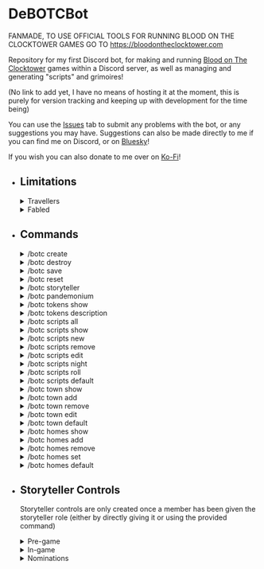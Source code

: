 # DeBOTCBot

FANMADE, TO USE OFFICIAL TOOLS FOR RUNNING BLOOD ON THE CLOCKTOWER GAMES GO TO https://bloodontheclocktower.com

Repository for my first Discord bot, for making and running [Blood on The Clocktower](https://bloodontheclocktower.com) games within a Discord server, as well as managing and generating "scripts" and grimoires!

(No link to add yet, I have no means of hosting it at the moment, this is purely for version tracking and keeping up with development for the time being)

You can use the [Issues](https://github.com/TheDebbyCase/DeBOTCBot/issues) tab to submit any problems with the bot, or any suggestions you may have.
Suggestions can also be made directly to me if you can find me on Discord, or on [Bluesky](https://bsky.app/profile/thedebbycase.bsky.social)!

If you wish you can also donate to me over on [Ko-Fi](https://ko-fi.com/thedebbycase)!

- ## Limitations

	<details>
	<summary>Travellers</summary>
	
	Currently no helper commands or info about Traveller tokens, nothing planned at the moment  
	
	</details>

	<details>
	<summary>Fabled</summary>
	
	Currently no helper commands or info about Fabled tokens, nothing planned at the moment  
	
	</details>

- ## Commands
	<details>
	<summary>/botc create</summary>

	### Required Permission: Manage Channels  

	### Creates roles:  

	Storyteller, upon giving someone this role a special set of game controls are generated within the "Storyteller's Crypt" channel  
 
	BOTC Player, gives access to join and message in game channels (given automatically by the storyteller, no need to manually give to players)  

	### Creates storyteller channels:  

	(Text) "botc-announcements" for ingame public announcements/information through text (Message permissions for Storyteller only)  

	(Voice) "Watchtower" for spectators to watch a stream (where possible) and discuss amongst themselves (Members with the BOTC Player role cannot see this channel)  

	(Voice) "Storyteller's Crypt" for private conversations between players and the storyteller, the voice text channel is also where the storyteller's controls are (Members with the BOTC Player role cannot see this channel, everyone else except the storyteller cannot join unless moved by the storyteller)  
 
	### Creates town channels:  
 
	(Voice) "Town Square" no voice limit, storyteller can drag players to this channel with their controls  
	
	(Voice) Town Channels, configurable amount, names and voice limits using commands (There are a few by default but they are replaceable also using commands)  

	### Creates homes category:  

	Only the category is made, individual voice channels are added later. By default, members with the BOTC Player role cannot see these channels, but each get assigned one channel that they can see, join and message in upon game start. Storyteller has full access to these channels.  

	</details>

	<details>
	<summary>/botc destroy</summary>
	
	### Required Permission: Manage Channels  
 
	Removes all of the above channels and roles, including ones added at game start  
	
	</details>

	<details>
	<summary>/botc save</summary>
	
	### Required Permission: Administrator  
 
	Forces relevant server information to save to the bot's database (Currently my PC, all info saved is listed in the ServerSaveInfo class)  
	
	</details>

	<details>
	<summary>/botc reset</summary>
	
	### Required Permission: Administrator  
 
	Forces bot to remove server information, resetting to default values  
	
	</details>
 
	<details>
	<summary>/botc storyteller</summary>
	
	### Required Permission: Manage Channels  
 
	Lets you select a member to become a storyteller. Only one storyteller at a time, will end the game if ongoing  
	
	</details>

	<details>
	<summary>/botc pandemonium</summary>
	
	Sends an ephemeral message with links to the official BOTC website and Patreon  
	
	</details>

	<details>
	<summary>/botc tokens show</summary>
	
	Sends an ephemeral message with a list of all character tokens, organised by type  
	
	</details>

	<details>
	<summary>/botc tokens description</summary>
	
	Sends an ephemeral message with the token description of a specified character token  
	
	</details>

	<details>
	<summary>/botc scripts all</summary>
	
	Sends an ephemeral message with a list of all available scripts, with characters, organised by type  
	
	</details>
 
	<details>
	<summary>/botc scripts show</summary>
	
	Sends an ephemeral message with a list of all characters in a specified script, organised by type  
	
	</details>

	<details>
	<summary>/botc scripts new</summary>
	
	### Required Permission: Manage Channels  
 
	Adds a new available script, specifying name and tokens to use, sends ephemeral message with the script and its tokens, organised by type  
	
	</details>

	<details>
	<summary>/botc scripts remove</summary>
	
	### Required Permission: Manage Channels  
 
	Removes an available script by name  
	
	</details>

	<details>
	<summary>/botc scripts edit</summary>
	
	### Required Permission: Manage Channels  
 
	Adds and removes specified tokens from an available script, sends ephemeral message with successfully added and removed tokens  
	
	</details>

	<details>
	<summary>/botc scripts night</summary>
	
	Creates a night order from a specified, available script, sending an ephemeral message with the tokens, organised by the order they wake at night  
	
	</details>

	<details>
	<summary>/botc scripts roll</summary>
	
	Creates a grimoire from a specified, available script and number of players, sending an ephemeral message with the tokens, organised by type, and a night order  
	
	</details>

	<details>
	<summary>/botc scripts default</summary>
	 
	### Required Permission: Manage Channels  

	Resets available scripts to the default 3 main scripts  
	
	</details>

	<details>
	<summary>/botc town show</summary>
	
	Sends an ephemeral message with a list of all available town channel names and voice limits  
	
	</details>

	<details>
	<summary>/botc town add</summary>
	
	### Required Permission: Manage Channels  
 
	Adds a new available town channel, specifying name and voice limit. If town channels currently exist the channel is created  
	
	</details>

	<details>
	<summary>/botc town remove</summary>
	
	### Required Permission: Manage Channels  
 
	Removes an available town channel, specifying name. If town channels currently exist the channel is deleted  
	
	</details>

	<details>
	<summary>/botc town edit</summary>
	
	### Required Permission: Manage Channels  
 
	Edits an existing available town channel, specifying name, new name and new voice limit. New name and voice limit can be left blank to remain unchanged. If town channels currently exist, the specified channel is edited  
	
	</details>

	<details>
	<summary>/botc town default</summary>
	
	### Required Permission: Manage Channels  
 
	Resets available town channels to the default values  

	</details>

	<details>
	<summary>/botc homes show</summary>
	
	Sends an ephemeral message with a list of all available home channel names  

	</details>

	<details>
	<summary>/botc homes add</summary>
	
	### Required Permission: Manage Channels  
 
	Adds a new available home channel name  

	</details>

	<details>
	<summary>/botc homes remove</summary>
	
	### Required Permission: Manage Channels  
	
	Removes an available home channel name  

	</details>

	<details>
	<summary>/botc homes set</summary>
	
	### Required Permission: Manage Channels  
 
	Overwrites all available home channel names with a specified list of names  

	</details>

	<details>
	<summary>/botc homes default</summary>
	
	### Required Permission: Manage Channels  
	
	Resets available home channel names to the default values  

	</details>

- ## Storyteller Controls  

	Storyteller controls are only created once a member has been given the storyteller role (either by directly giving it or using the provided command)  

	<details>
	<summary>Pre-game</summary>
	
	Has access to a selection menu where the storyteller can select any number of members between 5 and 15 inclusive, each of these members will be given the BOTC Player role  
	
	Upon selection, the game will "start", creating a number of home channels equal to the number of players, each player being assigned a home they have access to  
	
	A message will be sent in every BOTC created channel to timestamp the start of the game  
	
	The storyteller controls will change upon the game starting  

	</details>

	<details>
	<summary>In-game</summary>
							
	Has access to a selection menu where the storyteller can select any available script with which to generate a grimoire using the number of players selected previously, with a night order and seating arrangements  
	
	Has access to a button which the storyteller can press to notify players they have 10 seconds to go back to the Town Square channel. After the elapsed time, players will be forced into the channel  
	
	Has access to a button which the storyteller can press to send each player to their assigned home channel  
 
	Has access to a button which the storyteller can press to begin a new nomination  
	
	Has access to a button which the storyteller can press to "end" the game, removing all home channels, removing the storyteller controls, removing the Storyteller and the BOTC Player roles from all members, and sending a message in every BOTC created channel to timestamp the end of the game  
 
	Has access to a selection menu where the storyteller can select any player and flip them from dead to alive, or vice versa (Currently no visual indication of player's current state)  

	</details>

	<details>
	<summary>Nominations</summary>
							
	Upon the first button press, a new message is created with two inputs to select the Nominator and the Nominee, respectively  
 
	Once both selections have been filled, two new messages will be sent. One for the Storyteller which holds a button reading "Begin Vote", and the other, in the Town Channel, a currently disabled array of buttons each labelled with a different seat, this is the voting message  
 
	Upon "Begin Vote" being pressed by the Storyteller, the voting message is enabled and every 4 seconds a new button will be disabled (beginning with the clockwise neighbour of the nominee), the Storyteller also gains a "Cancel Vote" button, which will cancel the ongoing nomination  
 
	At any point, until their button is disabled, a player can press their corresponding button to flip their vote from thumbs down to hand up, or vice versa  
 
	Once all buttons have been disabled, a final vote tally is posted

	</details>